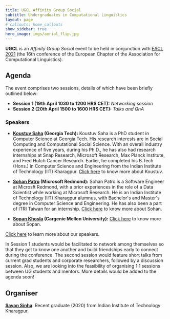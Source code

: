 ```yaml
---
title: UGCL Affinity Group Social
subtitle: Undergraduates in Computational Linguistics
layout: page
# callouts: home_callouts
show_sidebar: true
hero_image: imgs/aerial_flip.jpg
---
```


**UGCL** is an _Affinity Group Social_ event to be held in conjunction with [EACL 2021](https://2021.eacl.org/program/diversity/) (the 16th conference of the European Chapter of the Association for Computational Linguistics).

## Agenda
The event comprises two sessions, details of which have been briefly outlined below:

* **Session 1 (19th April 1030 to 1200 HRS CET):** _Networking session_
* **Session 2 (20th April 1500 to 1600 HRS CET):** _Talks and QnA_

### Speakers
* **[Koustuv Saha](https://koustuv.com) (Georgia Tech):** Koustuv Saha is a PhD student in Computer Science at Georgia Tech. His research interests are in Social Computing and Computational Social Science. With an overall industry experience of five years, during his Ph.D., he has also had research internships at Snap Research, Microsoft Research, Max Planck Institute, and Fred Hutch Cancer Research. Earlier, he completed his B.Tech (Hons.) in Computer Science and Engineering from the Indian Institute of Technology (IIT) Kharagpur. [Click here](/speakers/koustuv) to know more about Koustuv.

* **[Sohan Patro](https://sohanpatro.github.io/) (Microsoft Redmond):** Sohan Patro is a Software Engineer at Microsft Redmond, with a prior experiences in the role of a Data Scientist while working at Microsoft Research. He is an Indian Institute of Technology (IIT) Kharagpur alumnus, with Bachelor's and Master's degree in Computer Science and Engineering. He has also been a part of ITRI Taiwan for an internship. [Click here](/speakers/sohan) to know more about Sohan.

* **[Sopan Khosla](https://sopankhosla.github.io/) (Cargenie Mellon University):**  [Click here](/speakers/sopan) to know more about Sopan.

[Click here](/speakers/koustuv) to learn more about our speakers.


In Session 1 students would be facilitated to network among themselves so that they get to know one another and build friendships early to connect during the conference. The second session would feature short talks from current grad students and corporate researchers, followed by a discussion session. Also, we are looking into the feasibility of organising 1:1 sessions between UG students and mentors. More details would be added to the agenda soon!

## Organiser
[**Sayan Sinha**](mailto:sayan.sinha@iitkgp.ac.in): Recent graduate (2020) from Indian Institute of Technology Kharagpur.

